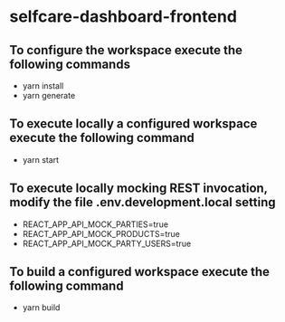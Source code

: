 # selfcare-dashboard-frontend

## To configure the workspace execute the following commands
- yarn install
- yarn generate

## To execute locally a configured workspace execute the following command
- yarn start

## To execute locally mocking REST invocation, modify the file .env.development.local setting
- REACT_APP_API_MOCK_PARTIES=true
- REACT_APP_API_MOCK_PRODUCTS=true
- REACT_APP_API_MOCK_PARTY_USERS=true

## To build a configured workspace execute the following command
- yarn build